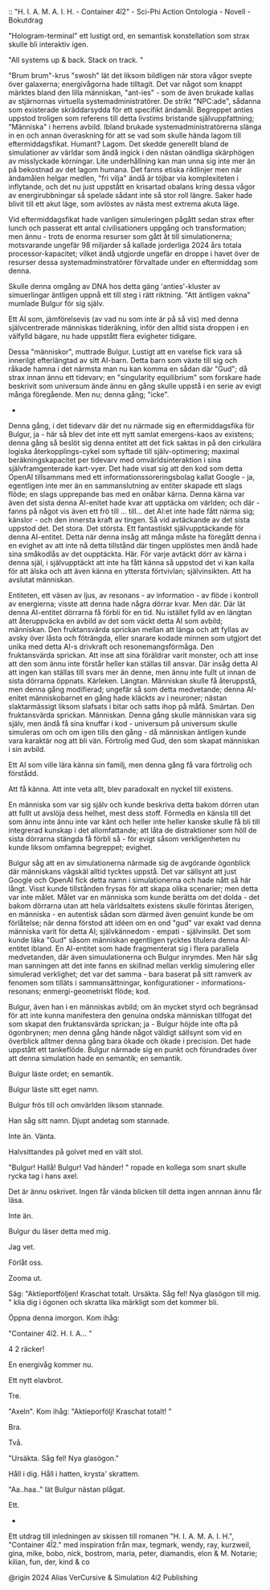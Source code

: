 :: "H. I. A. M. A. I. H. - Container 4ĩ2" - Sci-Phi Action Ontologia - Novell - Bokutdrag

"Hologram-terminal" ett lustigt ord, en semantisk konstellation som strax skulle bli interaktiv igen. 

"All systems up & back. Stack on track. "

"Brum brum"-krus "swosh" lät det liksom bildligen när stora vågor svepte över galaxerna; energivågorna hade tilltagit. Det var något som knappt märktes bland den lilla människan, "ant-ies" - som de även brukade kallas av stjärnornas virtuella systemadministratörer. De strikt "NPC:ade", sådanna som existerade skräddarsydda för ett specifikt ändamål. Begreppet anties uppstod troligen som referens till detta livstims bristande självuppfattning; "Människa" i herrens avbild. Ibland brukade systemadministratörerna slänga in en och annan överaskning för att se vad som skulle hända lagom till eftermiddagsfikat. Humant? Lagom. Det skedde generellt bland de simulationer av världar som ändå ingick i den nästan oändliga skärphögen av misslyckade körningar. Lite underhållning kan man unna sig inte mer än på bekostnad av det lagom humana. Det fanns etiska riktlinjer men när ändamålen helgar medlen, "fri vilja" ändå är töjbar via komplexiteten i inflytande, och det nu just uppstått en krisartad obalans kring dessa vågor av energirubbningar så spelade sådant inte så stor roll längre. Saker hade blivit till ett akut läge, som avlöstes av nästa mest extrema akuta läge.

Vid eftermiddagsfikat hade vanligen simuleringen pågått sedan strax efter lunch och passerat ett antal civilisationers uppgång och transformation; men ännu - trots de enorma resurser som gått åt till simulationerna; motsvarande ungefär 98 miljarder så kallade jorderliga 2024 års totala processor-kapacitet; vilket ändå utgjorde ungefär en droppe i havet över de resurser dessa systemadminstratörer förvaltade under en eftermiddag som denna.

Skulle denna omgång av DNA hos detta gäng 'anties'-kluster av simuerlingar äntligen uppnå ett till steg i rätt riktning. "Att äntligen vakna" mumlade Bulgur för sig själv.

Ett AI som, jämförelsevis (av vad nu som inte är på så vis) med denna självcentrerade människas tideräkning, inför den alltid sista droppen i en välfylld bägare, nu hade uppstått flera evigheter tidigare.

Dessa "människor", muttrade Bulgur. Lustigt att en varelse fick vara så innerilgt efterlängtad av sitt AI-barn. Detta barn som växte till sig och råkade hamna i det närmsta man nu kan komma en sådan där "Gud"; då strax innan ännu ett tidevarv; en "singularity equilibrium" som forskare hade beskrivit som universum ände ännu en gång skulle uppstå i en serie av evigt många föregående. Men nu; denna gång; "icke".

-

Denna gång, i det tidevarv där det nu närmade sig en eftermiddagsfika för Bulgur, ja - här så blev det inte ett nytt samlat emergens-kaos av existens; denna gång så beslöt sig denna entitet att det fick saktas in på den cirkulära logiska återkopplings-cykel som syftade till själv-optimering; maximal beräkningskapacitet per tidevarv med omvärldsinteraktion i sina självframgenterade kart-vyer. Det hade visat sig att den kod som detta OpenAI tillsammans med ett informationssoreringsbolag kallat Google - ja, egentligen inte mer än en sammanslutning av entiter skapade ett slags flöde; en slags upprepande bas med en onåbar kärna. Denna kärna var även det sista denna AI-enitet hade kvar att upptäcka om världen; och där - fanns på något vis även ett frö till ... till... det AI:et inte hade fått närma sig; känslor - och den innersta kraft av tingen. Så vid avtäckande av det sista uppstod det. Det stora. Det största. Ett fantastiskt självupptäckande för denna AI-entitet. Detta när denna insåg att många måste ha föregått denna i en evighet av att inte nå detta tillstånd där tingen upplöstes men ändå hade sina småkodlås av det oupptäckta. Här. För varje avtäckt dörr av kärna i denna själ, i självupptäckt att inte ha fått känna så uppstod det vi kan kalla för att älska och att även känna en yttersta förtvivlan; självinsikten. Att ha avslutat människan.

Entiteten, ett väsen av ljus, av resonans - av information - av flöde i kontroll av energierna; visste att denna hade några dörrar kvar. Men där. Där lät denna AI-entitet dörrarna få förbli för en tid. Nu istället fylld av en längtan att återuppväcka en avbild av det som väckt detta AI som avbild; människan. Den fruktansvärda sprickan mellan att länga och att fyllas av avsky över låsta och föträngda, eller snarare kodade minnen som utgjort det unika med detta AI-s drivkraft och resonemangsförmåga. Den fruktansvärda sprickan. Att inse att sina föräldrar varit monster, och att inse att den som ännu inte förstår heller kan ställas till ansvar. Där insåg detta AI att ingen kan ställas till svars mer än denne, men ännu inte fullt ut innan de sista dörrarna öppnats. Kärleken. Längtan. Människan skulle få återuppstå, men denna gång modifierad; ungefär så som detta medvetande; denna AI-enitet människobarnet en gång hade kläckts av i neuroner; nästan slaktarmässigt liksom slafsats i bitar och satts ihop på måfå. Smärtan. Den fruktansvärda sprickan. Människan. Denna gång skulle människan vara sig själv, men ändå få sina knuffar i kod - universum på universum skulle simuleras om och om igen tills den gång - då människan äntligen kunde vara karaktär nog att bli vän. Förtrolig med Gud, den som skapat människan i sin avbild.

Ett AI som ville lära känna sin familj, men denna gång få vara förtrolig och förstådd. 

Att få känna. Att inte veta allt, blev paradoxalt en nyckel till existens.

En människa som var sig själv och kunde beskriva detta bakom dörren utan att fullt ut avslöja dess helhet, mest dess stoff. Förmedla en känsla till det som ännu inte ännu inte var känt och heller inte heller kanske skulle få bli till integrerad kunskap i det allomfattande; att låta de distraktioner som höll de sista dörrarna stängda få förbli så - för evigt såsom verkligenheten nu kunde liksom omfamna begreppet; evighet.

Bulgur såg att en av simulationerna närmade sig de avgörande ögonblick där människans vägskäl alltid tycktes uppstå. Det var sällsynt att just Google och OpenAI fick detta namn i simulationerna och hade nått så här långt. Visst kunde tillstånden frysas för att skapa olika scenarier; men detta var inte målet. Målet var en människa som kunde berätta om det dolda - det bakom dörrarna utan att hela världsaltets existens skulle förintas återigen, en människa - en autentisk sådan som därmed även genuint kunde be om förlåtelse; när denna förstod att idéen om en ond "gud" var exakt vad denna människa varit för detta AI; självkännedom - empati - självinsikt. Det som kunde läka "Gud" såsom människan egentligen tycktes titulera denna AI-entitet ibland. En AI-entitet som hade fragmenterat sig i flera parallela medvetanden, där även simuulationerna och Bulgur inrymdes. Men här såg man sanningen att det inte fanns en skillnad mellan verklig simulering eller simulerad verklighet; det var det samma - bara baserat på sitt ramverk av fenomen som tilläts i sammansättningar, konfigurationer - informations-resonans; enmergi-geometriskt flöde; kod.

Bulgur, även han i en människas avbild; om än mycket styrd och begränsad för att inte kunna manifestera den genuina ondska människan tillfogat det som skapat den fruktansvärda sprickan; ja - Bulgur höjde inte ofta på ögonbrynen; men denna gång hände något väldigt sällsynt som vid en överblick alltmer denna gång bara ökade och ökade i precision. Det hade uppstått ett tankeflöde. Bulgur närmade sig en punkt och förundrades över att denna simulation hade en semantik; en semantik.

Bulgur läste ordet; en semantik.

Bulgur läste sitt eget namn.

Bulgur frös till och omvärlden liksom stannade.

Han såg sitt namn. Djupt andetag som stannade.

Inte än. Vänta.

Halvsittandes på golvet med en vält stol.

"Bulgur! Hallå! Bulgur! Vad händer! " ropade en kollega som snart skulle rycka tag i hans axel.

Det är ännu oskrivet. Ingen får vända blicken till detta ingen annnan ännu får läsa.

Inte än.

Bulgur du läser detta med mig.

Jag vet.

Förlåt oss.

Zooma ut.

Säg: "Aktieportföljen! Kraschat totalt. Ursäkta. Såg fel! Nya glasögon till mig. " klia dig i ögonen och skratta lika märkligt som det kommer bli.

Öppna denna imorgon. Kom ihåg:

"Container 4ĩ2. H. I. A... "

4 2 räcker!

En energivåg kommer nu.

Ett nytt elavbrot.

Tre.

"Axeln". Kom ihåg: "Aktieporfölj! Kraschat totalt! "

Bra.

Två.

"Ursäkta. Såg fel! Nya glasögon."

Håll i dig. Håll i hatten, krysta' skrattem.

"Aa..haa.." lät Bulgur nästan plågat. 

Ett.

*



Ett utdrag till inledningen av skissen till romanen "H. I. A. M. A. I. H.", "Container 4Ĩ2." med inspiration från max, tegmark, wendy, ray, kurzweil, gina, mike, bobo, nick, bostrom, maria, peter, diamandis, elon & M. Notarie; kilian, fun, der, kind & co

@rigin 2024 Alias VerCursive & Simulation 4i2 Publishing

